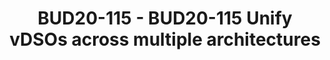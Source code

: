 ---
categories:
- bud20
image:
  featured: 'true'
  path: https://static.linaro.org/connect/bud20/images/BUD20-115.png
session_id: BUD20-115
session_speakers:
- speaker_bio: Staff Kernel Engineer at ARM Ltd. currently working on enabling new
    ARM Architectural features in the Linux Kernel and acting as a vDSO co-maintainer.
    In past, I have been a Linaro assignee for LITE group working on the Zephyr project.
    In my 10 years of experience I have been involved in different projects related
    to Linux/Android.
  speaker_company: ARM Ltd.
  speaker_image: http://avatars.sched.co/a/fe/10468711/avatar.jpg.320x320px.jpg?99f
  speaker_name: Vincenzo Frascino
  speaker_position: Staff Kernel Engineer
  speaker_role: attendee, speaker
session_track: Linux Kernel
tag: session
tags: Linux Kernel
title: BUD20-115 - BUD20-115 Unify vDSOs across multiple architectures
---